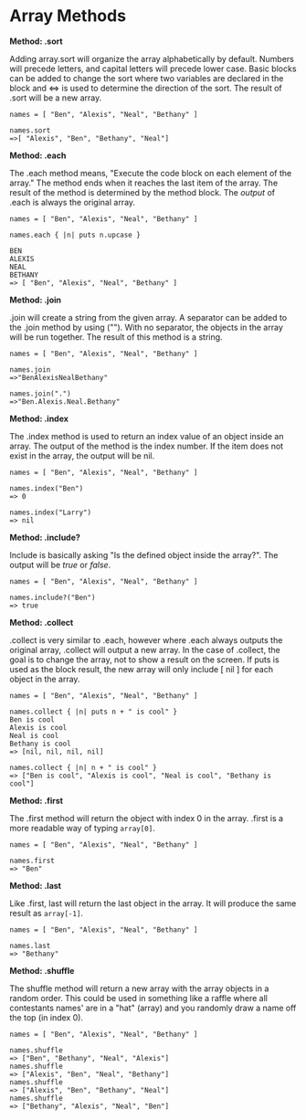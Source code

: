 # Array Methods

**Method:  .sort**

Adding array.sort will organize the array alphabetically by default.  Numbers will precede letters, and capital letters will precede lower case.  Basic blocks can be added to change the sort where two variables are declared in the block and <=> is used to determine the direction of the sort.  The result of .sort will be a new array.

```
names = [ "Ben", "Alexis", "Neal", "Bethany" ]

names.sort
=>[ "Alexis", "Ben", "Bethany", "Neal"]
```

**Method:  .each**

The .each method means, "Execute the code block on each element of the array."  The method ends when it reaches the last item of the array.  The result of the method is determined by the method block.  The _output_ of .each is always the original array.

```
names = [ "Ben", "Alexis", "Neal", "Bethany" ]

names.each { |n| puts n.upcase }

BEN
ALEXIS
NEAL
BETHANY
=> [ "Ben", "Alexis", "Neal", "Bethany" ]
```

**Method:  .join**

.join will create a string from the given array.  A separator can be added to the .join method by using ("<whatever>").  With no separator, the objects in the array will be run together.  The result of this method is a string.

```
names = [ "Ben", "Alexis", "Neal", "Bethany" ]

names.join
=>"BenAlexisNealBethany"

names.join(".")
=>"Ben.Alexis.Neal.Bethany"
```

**Method:  .index**

The .index method is used to return an index value of an object inside an array.  The output of the method is the index number.  If the item does not exist in the array, the output will be nil.

```
names = [ "Ben", "Alexis", "Neal", "Bethany" ]

names.index("Ben")
=> 0

names.index("Larry")
=> nil
```

**Method:  .include?**

Include is basically asking "Is the defined object inside the array?".  The output will be _true_ or _false_.  

```
names = [ "Ben", "Alexis", "Neal", "Bethany" ]

names.include?("Ben")
=> true
```

**Method:  .collect**

.collect is very similar to .each, however where .each always outputs the original array, .collect will output a new array.  In the case of .collect, the goal is to change the array, not to show a result on the screen.  If puts is used as the block result, the new array will only include [ nil ] for each object in the array.

```
names = [ "Ben", "Alexis", "Neal", "Bethany" ]

names.collect { |n| puts n + " is cool" }
Ben is cool
Alexis is cool
Neal is cool
Bethany is cool
=> [nil, nil, nil, nil]

names.collect { |n| n + " is cool" }
=> ["Ben is cool", "Alexis is cool", "Neal is cool", "Bethany is cool"]
```

**Method:  .first**

The .first method will return the object with index 0 in the array.  .first is a more readable way of typing `array[0]`.

```
names = [ "Ben", "Alexis", "Neal", "Bethany" ]

names.first
=> "Ben"
```

**Method:  .last**

Like .first, last will return the last object in the array.  It will produce the same result as `array[-1]`.
```
names = [ "Ben", "Alexis", "Neal", "Bethany" ]

names.last
=> "Bethany"
```

**Method:  .shuffle**

The shuffle method will return a new array with the array objects in a random order.  This could be used in something like a raffle where all contestants names' are in a "hat" (array) and you randomly draw a name off the top (in index 0).
```
names = [ "Ben", "Alexis", "Neal", "Bethany" ]

names.shuffle
=> ["Ben", "Bethany", "Neal", "Alexis"]
names.shuffle
=> ["Alexis", "Ben", "Neal", "Bethany"]
names.shuffle
=> ["Alexis", "Ben", "Bethany", "Neal"]
names.shuffle
=> ["Bethany", "Alexis", "Neal", "Ben"]
```
